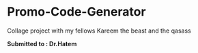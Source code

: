 # Promo-Code-Generator

Collage project with my fellows
Kareem the beast and the qasass

**Submitted to : Dr.Hatem**

